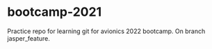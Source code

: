 # bootcamp-2021
Practice repo for learning git for avionics 2022 bootcamp.
On branch jasper_feature.
